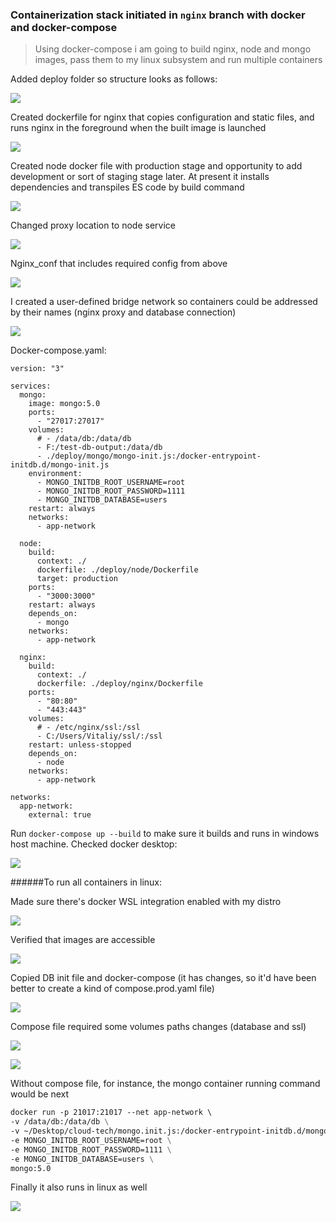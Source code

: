 ### Containerization stack initiated in `nginx` branch with docker and docker-compose

> Using docker-compose i am going to build nginx, node and mongo images, pass them to my linux subsystem and 
run multiple containers 

Added deploy folder so structure looks as follows: 

![](./screenshots/structure.png)

Created dockerfile for nginx that copies configuration
and static files, and runs nginx in the foreground when the built image is launched

![](./screenshots/nginx_dockerfile.png)

Created node docker file with production stage and opportunity 
to add development or sort of staging stage later. 
At present it installs dependencies and 
transpiles ES code by build command

![](./screenshots/node_dockerfile.png)

Changed proxy location to node service

![](./screenshots/nginx_conf_proxy.png)

Nginx_conf that includes required config from above

![](./screenshots/nginx_conf.png)

I created a user-defined bridge network so containers could be addressed by their names
(nginx proxy and database connection)

![](./screenshots/network_creation.png)

Docker-compose.yaml:

```docker-compose
version: "3"

services:
  mongo:
    image: mongo:5.0
    ports:
      - "27017:27017"
    volumes:
      # - /data/db:/data/db
      - F:/test-db-output:/data/db
      - ./deploy/mongo/mongo-init.js:/docker-entrypoint-initdb.d/mongo-init.js
    environment:
      - MONGO_INITDB_ROOT_USERNAME=root
      - MONGO_INITDB_ROOT_PASSWORD=1111
      - MONGO_INITDB_DATABASE=users
    restart: always
    networks:
      - app-network

  node:
    build:
      context: ./
      dockerfile: ./deploy/node/Dockerfile
      target: production
    ports:
      - "3000:3000"
    restart: always
    depends_on:
      - mongo
    networks:
      - app-network

  nginx:
    build:
      context: ./
      dockerfile: ./deploy/nginx/Dockerfile
    ports:
      - "80:80"
      - "443:443"
    volumes:
      # - /etc/nginx/ssl:/ssl
      - C:/Users/Vitaliy/ssl/:/ssl
    restart: unless-stopped
    depends_on:
      - node
    networks:
      - app-network

networks:
  app-network:
    external: true
```

Run `docker-compose up --build` to make sure it builds and runs in windows host machine.
Checked docker desktop:

![](./screenshots/docker_running.png)

######To run all containers in linux: 

Made sure there's docker WSL integration enabled with my distro 

![](./screenshots/wsl_enabled_distro.png)

Verified that images are accessible

![](./screenshots/images_wsl.png)

Copied DB init file and docker-compose
(it has changes, so it'd have been better to create a kind of compose.prod.yaml file)

![](./screenshots/mongo.init.js.png)

Compose file required some volumes paths changes (database and ssl)

![](./screenshots/compose_mongo.png)

![](./screenshots/compose_nginx_node.png)

Without compose file, for instance, 
the mongo container running command would be next

```dockerfile
docker run -p 21017:21017 --net app-network \ 
-v /data/db:/data/db \
-v ~/Desktop/cloud-tech/mongo.init.js:/docker-entrypoint-initdb.d/mongo-init.js \
-e MONGO_INITDB_ROOT_USERNAME=root \
-e MONGO_INITDB_ROOT_PASSWORD=1111 \
-e MONGO_INITDB_DATABASE=users \
mongo:5.0
```

Finally it also runs in linux as well

![](./screenshots/compose_up.png)
